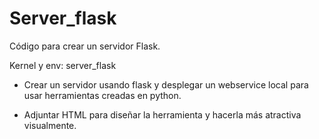 # Server_flask
Código para crear un servidor Flask.

Kernel y env: server_flask

- Crear un servidor usando flask y desplegar un webservice local para usar herramientas creadas en python.

- Adjuntar HTML para diseñar la herramienta y hacerla más atractiva visualmente.
